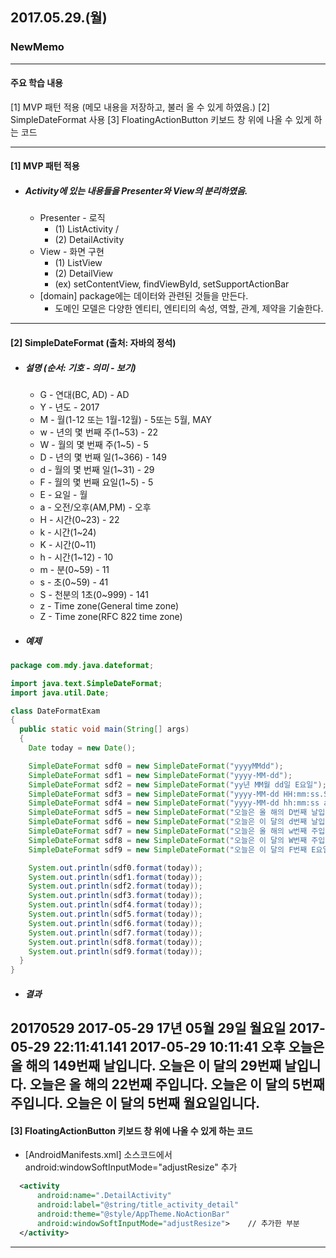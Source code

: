 ## 2017.05.29.(월)

### NewMemo
---
#### 주요 학습 내용
[1] MVP 패턴 적용 (메모 내용을 저장하고, 불러 올 수 있게 하였음.)
[2] SimpleDateFormat 사용
[3] FloatingActionButton 키보드 창 위에 나올 수 있게 하는 코드

---
#### [1] MVP 패턴 적용
* ##### Activity에 있는 내용들을 Presenter와 View의 분리하였음.
  - Presenter - 로직
    - (1) ListActivity /
    - (2) DetailActivity
  - View - 화면 구현
    - (1) ListView
    - (2) DetailView
    - (ex) setContentView, findViewById, setSupportActionBar
  - [domain] package에는 데이터와 관련된 것들을 만든다.
    - 도메인 모델은 다양한 엔티티, 엔티티의 속성, 역할, 관계, 제약을 기술한다.


---
#### [2] SimpleDateFormat  (출처: 자바의 정석)
* ##### 설명 (순서: 기호 - 의미 - 보기)
  - G - 연대(BC, AD) - AD
  - Y - 년도 - 2017
  - M - 월(1-12 또는 1월-12월) - 5또는 5월, MAY
  - w - 년의 몇 번째 주(1~53) - 22
  - W - 월의 몇 번째 주(1~5) - 5
  - D - 년의 몇 번째 일(1~366) - 149
  - d - 월의 몇 번째 일(1~31) - 29
  - F - 월의 몇 번째 요일(1~5) - 5
  - E - 요일 - 월
  - a - 오전/오후(AM,PM) - 오후
  - H - 시간(0~23) - 22
  - k - 시간(1~24)
  - K - 시간(0~11)
  - h - 시간(1~12) - 10
  - m - 분(0~59) - 11
  - s - 초(0~59) - 41
  - S - 천분의 1초(0~999) - 141
  - z - Time zone(General time zone)
  - Z - Time zone(RFC 822 time zone)

* ##### 예제
```java
package com.mdy.java.dateformat;

import java.text.SimpleDateFormat;
import java.util.Date;

class DateFormatExam
{
  public static void main(String[] args)
  {
    Date today = new Date();

    SimpleDateFormat sdf0 = new SimpleDateFormat("yyyyMMdd");
    SimpleDateFormat sdf1 = new SimpleDateFormat("yyyy-MM-dd");
    SimpleDateFormat sdf2 = new SimpleDateFormat("yy년 MM월 dd일 E요일");
    SimpleDateFormat sdf3 = new SimpleDateFormat("yyyy-MM-dd HH:mm:ss.SSS");
    SimpleDateFormat sdf4 = new SimpleDateFormat("yyyy-MM-dd hh:mm:ss a");
    SimpleDateFormat sdf5 = new SimpleDateFormat("오늘은 올 해의 D번째 날입니다.");
    SimpleDateFormat sdf6 = new SimpleDateFormat("오늘은 이 달의 d번째 날입니다.");
    SimpleDateFormat sdf7 = new SimpleDateFormat("오늘은 올 해의 w번째 주입니다.");
    SimpleDateFormat sdf8 = new SimpleDateFormat("오늘은 이 달의 W번째 주입니다.");
    SimpleDateFormat sdf9 = new SimpleDateFormat("오늘은 이 달의 F번째 E요일입니다.");

    System.out.println(sdf0.format(today));
    System.out.println(sdf1.format(today));
    System.out.println(sdf2.format(today));
    System.out.println(sdf3.format(today));
    System.out.println(sdf4.format(today));
    System.out.println(sdf5.format(today));
    System.out.println(sdf6.format(today));
    System.out.println(sdf7.format(today));
    System.out.println(sdf8.format(today));
    System.out.println(sdf9.format(today));
  }
}
```
* ##### 결과
20170529
2017-05-29
17년 05월 29일 월요일
2017-05-29 22:11:41.141
2017-05-29 10:11:41 오후
오늘은 올 해의 149번째 날입니다.
오늘은 이 달의 29번째 날입니다.
오늘은 올 해의 22번째 주입니다.
오늘은 이 달의 5번째 주입니다.
오늘은 이 달의 5번째 월요일입니다.
---


#### [3] FloatingActionButton 키보드 창 위에 나올 수 있게 하는 코드
* [AndroidManifests.xml] 소스코드에서
  android:windowSoftInputMode="adjustResize"   추가
```xml
  <activity
      android:name=".DetailActivity"
      android:label="@string/title_activity_detail"
      android:theme="@style/AppTheme.NoActionBar"
      android:windowSoftInputMode="adjustResize">    // 추가한 부분
  </activity>
```
---
